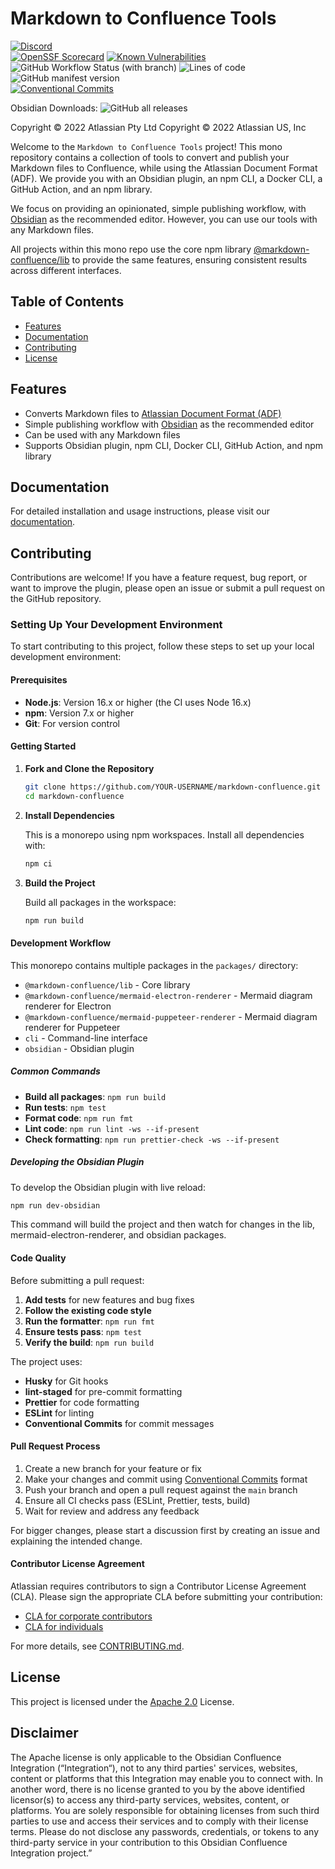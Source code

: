 # Markdown to Confluence Tools

[![Discord](https://img.shields.io/discord/1102841755646316576)](https://discord.gg/3ZVEc3S48x)  
[![OpenSSF Scorecard](https://api.securityscorecards.dev/projects/github.com/markdown-confluence/markdown-confluence/badge)](https://api.securityscorecards.dev/projects/github.com/markdown-confluence/markdown-confluence)
[![Known Vulnerabilities](https://snyk.io/test/github/markdown-confluence/markdown-confluence/badge.svg)](https://snyk.io/test/github/markdown-confluence/markdown-confluence)
![GitHub Workflow Status (with branch)](https://img.shields.io/github/actions/workflow/status/markdown-confluence/markdown-confluence/release-please.yml)
![Lines of code](https://img.shields.io/tokei/lines/github/markdown-confluence/markdown-confluence)
![GitHub manifest version](https://img.shields.io/github/manifest-json/v/markdown-confluence/obsidian-integration)  
[![Conventional Commits](https://img.shields.io/badge/Conventional%20Commits-1.0.0-%23FE5196?logo=conventionalcommits&logoColor=white)](https://conventionalcommits.org)

Obsidian Downloads: ![GitHub all releases](https://img.shields.io/github/downloads/markdown-confluence/obsidian-integration/total)

Copyright © 2022 Atlassian Pty Ltd
Copyright © 2022 Atlassian US, Inc  

Welcome to the `Markdown to Confluence Tools` project! This mono repository contains a collection of tools to convert and publish your Markdown files to Confluence, while using the Atlassian Document Format (ADF). We provide you with an Obsidian plugin, an npm CLI, a Docker CLI, a GitHub Action, and an npm library.

We focus on providing an opinionated, simple publishing workflow, with [Obsidian](https://obsidian.md/) as the recommended editor. However, you can use our tools with any Markdown files.

All projects within this mono repo use the core npm library [@markdown-confluence/lib](https://www.npmjs.com/package/@markdown-confluence/lib) to provide the same features, ensuring consistent results across different interfaces.

## Table of Contents

- [Features](#features)
- [Documentation](#documentation)
- [Contributing](#contributing)
- [License](#license)

## Features

- Converts Markdown files to [Atlassian Document Format (ADF)](https://developer.atlassian.com/cloud/jira/platform/apis/document/structure/)
- Simple publishing workflow with [Obsidian](https://obsidian.md/) as the recommended editor
- Can be used with any Markdown files
- Supports Obsidian plugin, npm CLI, Docker CLI, GitHub Action, and npm library

## Documentation

For detailed installation and usage instructions, please visit our [documentation](https://markdown-confluence.com/).

## Contributing

Contributions are welcome! If you have a feature request, bug report, or want to improve the plugin, please open an issue or submit a pull request on the GitHub repository.

### Setting Up Your Development Environment

To start contributing to this project, follow these steps to set up your local development environment:

#### Prerequisites

- **Node.js**: Version 16.x or higher (the CI uses Node 16.x)
- **npm**: Version 7.x or higher
- **Git**: For version control

#### Getting Started

1. **Fork and Clone the Repository**

   ```bash
   git clone https://github.com/YOUR-USERNAME/markdown-confluence.git
   cd markdown-confluence
   ```

2. **Install Dependencies**

   This is a monorepo using npm workspaces. Install all dependencies with:

   ```bash
   npm ci
   ```

3. **Build the Project**

   Build all packages in the workspace:

   ```bash
   npm run build
   ```

#### Development Workflow

This monorepo contains multiple packages in the `packages/` directory:

- `@markdown-confluence/lib` - Core library
- `@markdown-confluence/mermaid-electron-renderer` - Mermaid diagram renderer for Electron
- `@markdown-confluence/mermaid-puppeteer-renderer` - Mermaid diagram renderer for Puppeteer
- `cli` - Command-line interface
- `obsidian` - Obsidian plugin

##### Common Commands

- **Build all packages**: `npm run build`
- **Run tests**: `npm test`
- **Format code**: `npm run fmt`
- **Lint code**: `npm run lint -ws --if-present`
- **Check formatting**: `npm run prettier-check -ws --if-present`

##### Developing the Obsidian Plugin

To develop the Obsidian plugin with live reload:

```bash
npm run dev-obsidian
```

This command will build the project and then watch for changes in the lib, mermaid-electron-renderer, and obsidian packages.

#### Code Quality

Before submitting a pull request:

1. **Add tests** for new features and bug fixes
2. **Follow the existing code style**
3. **Run the formatter**: `npm run fmt`
4. **Ensure tests pass**: `npm test`
5. **Verify the build**: `npm run build`

The project uses:

- **Husky** for Git hooks
- **lint-staged** for pre-commit formatting
- **Prettier** for code formatting
- **ESLint** for linting
- **Conventional Commits** for commit messages

#### Pull Request Process

1. Create a new branch for your feature or fix
2. Make your changes and commit using [Conventional Commits](https://conventionalcommits.org) format
3. Push your branch and open a pull request against the `main` branch
4. Ensure all CI checks pass (ESLint, Prettier, tests, build)
5. Wait for review and address any feedback

For bigger changes, please start a discussion first by creating an issue and explaining the intended change.

#### Contributor License Agreement

Atlassian requires contributors to sign a Contributor License Agreement (CLA). Please sign the appropriate CLA before submitting your contribution:

- [CLA for corporate contributors](https://opensource.atlassian.com/corporate)
- [CLA for individuals](https://opensource.atlassian.com/individual)

For more details, see [CONTRIBUTING.md](CONTRIBUTING.md).

## License

This project is licensed under the [Apache 2.0](https://github.com/markdown-confluence/markdown-confluence/blob/main/LICENSE) License.

## Disclaimer

The Apache license is only applicable to the Obsidian Confluence Integration (“Integration“), not to any third parties' services, websites, content or platforms that this Integration may enable you to connect with.  In another word, there is no license granted to you by the above identified licensor(s) to access any third-party services, websites, content, or platforms.  You are solely responsible for obtaining licenses from such third parties to use and access their services and to comply with their license terms. Please do not disclose any passwords, credentials, or tokens to any third-party service in your contribution to this Obsidian Confluence Integration project.”
